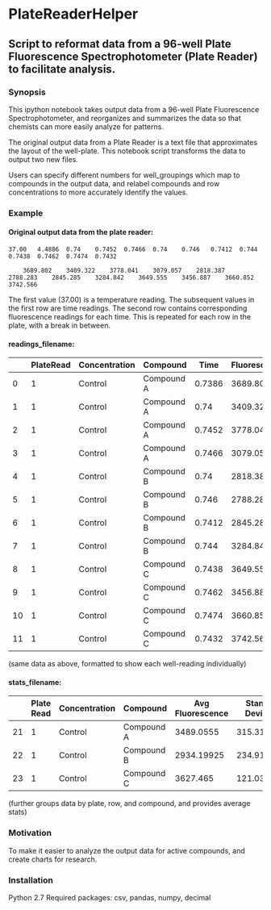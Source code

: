 # PlateReaderHelper
## Script to reformat data from a 96-well Plate Fluorescence Spectrophotometer (Plate Reader) to facilitate analysis.

### Synopsis
This ipython notebook takes output data from a 96-well Plate Fluorescence Spectrophotometer, and reorganizes and summarizes the data so that chemists can more easily analyze for patterns. 

The original output data from a Plate Reader is a text file that approximates the layout of the well-plate. This notebook script transforms the data to output two new files.

Users can specify different numbers for well_groupings which map to compounds in the output data, and relabel compounds and row concentrations to more accurately identify the values.

### Example
#### Original output data from the plate reader:

	37.00	4.4886	0.74	0.7452	0.7466	0.74	0.746	0.7412	0.744	0.7438	0.7462	0.7474	0.7432		

		3689.802	3409.322	3778.041	3079.057	2818.387	2788.283	2845.285	3284.842	3649.555	3456.887	3660.852	3742.566		
    
The first value (37.00) is a temperature reading. The subsequent values in the first row are time readings. The second row contains corresponding fluorescence readings for each time. This is repeated for each row in the plate, with a break in between.

#### readings_filename:
|           | PlateRead | Concentration | Compound | Time       | Fluorescence |    
|-----------|---------------|----------|------------|--------------|----------|
| 0         | 1             | Control  | Compound A | 0.7386       | 3689.802 |
| 1         | 1             | Control  | Compound A | 0.74         | 3409.322 |
| 2         | 1             | Control  | Compound A | 0.7452       | 3778.041 |
| 3         | 1             | Control  | Compound A | 0.7466       | 3079.057 |
| 4         | 1             | Control  | Compound B | 0.74         | 2818.387 |
| 5         | 1             | Control  | Compound B | 0.746        | 2788.283 |
| 6         | 1             | Control  | Compound B | 0.7412       | 2845.285 |
| 7         | 1             | Control  | Compound B | 0.744        | 3284.842 |
| 8         | 1             | Control  | Compound C | 0.7438       | 3649.555 |
| 9         | 1             | Control  | Compound C | 0.7462       | 3456.887 |
| 10        | 1             | Control  | Compound C | 0.7474       | 3660.852 |
| 11        | 1             | Control  | Compound C | 0.7432       | 3742.566 |

(same data as above, formatted to show each well-reading individually)

#### stats_filename:
|            | Plate Read | Concentration | Compound | Avg Fluorescence | Standard Deviation | Avg Time    |
|------------|---------------|----------|------------------|--------------------|-------------|---------|
| 21         | 1             | Control  | Compound A       | 3489.0555          | 315.3135886 | 0.7426  |
| 22         | 1             | Control  | Compound B       | 2934.19925         | 234.9185045 | 0.7428  |
| 23         | 1             | Control  | Compound C       | 3627.465           | 121.0340918 | 0.74515 |

(further groups data by plate, row, and compound, and provides average stats)
### Motivation
To make it easier to analyze the output data for active compounds, and create charts for research.

### Installation
Python 2.7
Required packages: csv, pandas, numpy, decimal

